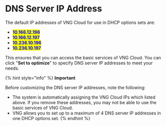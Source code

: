 # DNS Server IP Address

The default IP addresses of VNG Cloud for use in DHCP options sets are:

* <mark style="color:blue;">**10.166.12.196**</mark>&#x20;
* <mark style="color:blue;">**10.166.12.197**</mark>&#x20;
* <mark style="color:blue;">**10.236.10.196**</mark>
* <mark style="color:blue;">**10.236.10.197**</mark>

This ensures that you can access the basic services of VNG Cloud. You can click "**Set to optimize**" to specify DNS server IP addresses to meet your needs.

{% hint style="info" %}
**Important**

Before customizing the DNS server IP addresses, note the following:

* The system is automatically assigning the VNG Cloud IPs which listed above. If you remove these addresses, you may not be able to use the basic services of VNG Cloud.
* VNG allows you to set up to a maximum of 4 DNS server IP addresses in one DHCP options set.
{% endhint %}
